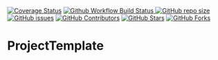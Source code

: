 
<a href="https://app.codecov.io/github/iywes/ProjectTemplate/"><img src="https://codecov.io/github/iywes/ProjectTemplate/coverage.svg?branch=main" alt="Coverage Status"></a>
<a href="https://github.com/iywes/ProjectTemplate/actions/workflows/build_and_test.yaml">
<img src="https://img.shields.io/github/actions/workflow/status/iywes/ProjectTemplate/build_and_test.yaml?branch=main&logo=github&logoColor=white&label=fast ci" alt="Github Workflow Build Status">
</a>
<a href="https://github.com/iywes/ProjectTemplate"><img src="https://img.shields.io/github/repo-size/iywes/ProjectTemplate" alt="GitHub repo size"></a>
<a href="https://github.com/iywes/ProjectTemplate/issues"><img src="https://img.shields.io/github/issues/iywes/ProjectTemplate" alt="GitHub issues"></a>
<a href="https://github.com/iywes/ProjectTemplate/graphs/contributors"><img src="https://img.shields.io/github/contributors/iywes/ProjectTemplate" alt="GitHub Contributors"></a>
<a href="https://github.com/iywes/ProjectTemplate/stargazers"><img src="https://img.shields.io/github/stars/iywes/ProjectTemplate" alt="GitHub Stars"></a>
<a href="https://github.com/iywes/ProjectTemplate/fork"><img src="https://img.shields.io/github/forks/iywes/ProjectTemplate" alt="GitHub Forks"></a>


# ProjectTemplate


